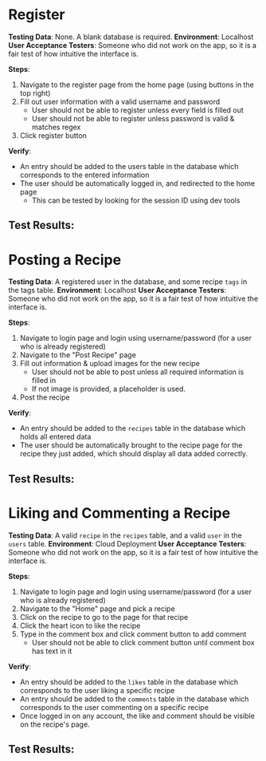 
# Register

**Testing Data**: None. A blank database is required. 
**Environment**: Localhost
**User Acceptance Testers**: Someone who did not work on the app, so it is a fair test of how intuitive the interface is. 

**Steps**: 
1. Navigate to the register page from the home page (using buttons in the top right)
2. Fill out user information with a valid username and password 
	- User should not be able to register unless every field is filled out
	- User should not be able to register unless password is valid & matches regex
3. Click register button

**Verify**:
- An entry should be added to the users table in the database which corresponds to the entered information
- The user should be automatically logged in, and redirected to the home page
	- This can be tested by looking for the session ID using dev tools


**Test Results**:
- 


# Posting a Recipe

**Testing Data**: A registered user in the database, and some recipe `tags` in the tags table.
**Environment**: Localhost
**User Acceptance Testers**: Someone who did not work on the app, so it is a fair test of how intuitive the interface is. 

**Steps**:
1. Navigate to login page and login using username/password (for a user who is already registered)
2. Navigate to the "Post Recipe" page
3. Fill out information & upload images for the new recipe
	- User should not be able to post unless all required information is filled in
	- If not image is provided, a placeholder is used. 
4. Post the recipe

**Verify**:
- An entry should be added to the `recipes` table in the database which holds all entered data
- The user should be automatically brought to the recipe page for the recipe they just added, which should display all data added correctly. 


**Test Results**:
- 


# Liking and Commenting a Recipe


**Testing Data**: A valid `recipe` in the `recipes` table, and a valid `user` in the `users` table. 
**Environment**: Cloud Deployment
**User Acceptance Testers**: Someone who did not work on the app, so it is a fair test of how intuitive the interface is. 

**Steps**:
1. Navigate to login page and login using username/password (for a user who is already registered)
2. Navigate to the "Home" page and pick a recipe
3. Click on the recipe to go to the page for that recipe
4. Click the heart icon to like the recipe
5. Type in the comment box and click comment button to add comment
	- User should not be able to click comment button until comment box has text in it

**Verify**:
- An entry should be added to the `likes` table in the database which corresponds to the user liking a specific recipe
- An entry should be added to the `comments` table in the database which corresponds to the user commenting on a specific recipe
- Once logged in on any account, the like and comment should be visible on the recipe's page. 


**Test Results**:
- 

















